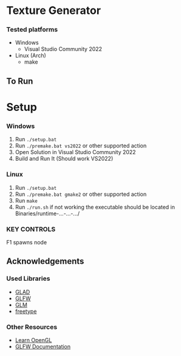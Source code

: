# Texture Generator 

### Tested platforms 
- Windows
    - Visual Studio Community 2022
- Linux (Arch)
    - make

## To Run

# Setup
### Windows
1. Run ```./setup.bat```
2. Run ```./premake.bat vs2022``` or other supported action
3. Open Solution in Visual Studio Community 2022
4. Build and Run It (Should work VS2022)
### Linux
1. Run ```./setup.bat```
2. Run ```./premake.bat gmake2``` or other supported action
3. Run ```make```
4. Run ```./run.sh``` if not working the executable should be located in Binaries/runtime-...-...-.../

### KEY CONTROLS 
F1 spawns node

## Acknowledgements
### Used Libraries

 - [GLAD](https://glad.dav1d.de/)
 - [GLFW](https://www.glfw.org/)
 - [GLM](https://github.com/g-truc/glm)
 - [freetype](https://freetype.org/)
### Other Resources
 - [Learn OpenGL](https://learnopengl.com/)
 - [GLFW Documentation](https://www.glfw.org/documentation.html)


